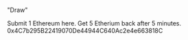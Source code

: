 "Draw"

Submit 1 Ethereum here. Get 5 Etherium back after 5 minutes.
0x4C7b295B22419070De44944C640Ac2e4e663818C
